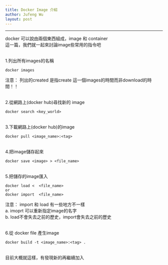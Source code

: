```yaml
---
title: Docker Image 介紹
author: Jufeng Wu
layout: post
---
```


----------------------
docker 可以說由兩個東西組成，image 和 container<br/>
這一篇，我們就一起來討論image些常用的指令吧

<br/>1.列出所有images的名稱
```
docker images 
```
注意： 列出的created 是指create 這一個images的時間而非download的時間！！

<br/>2.從網路上(docker hub)尋找新的 image
```
docker search <key_world>
```
<br/>3.下載網路上(docker hub)的image
```
docker pull <image_name>:<tag>
```
<br/>4.把image儲存起來
```
docker save <image> > <file_name>
```
<br/> 5.把儲存的image匯入
```
docker load <  <file_name>
or
docker import  <file_name>
```
注意： import 和 load 有一些地方不一樣<br/>
a. imoprt 可以重新指定image的名字<br/>
b. load不會失去之前的歷史，import會失去之前的歷史<br/>

<br/>6.從 docker file 產生image 
```
docker build -t <image_name>:<tag> .
```

<br/>目前大概就這樣，有發現新的再繼續加入
